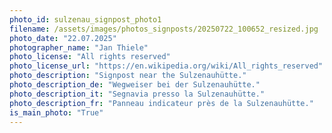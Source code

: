 ```yaml
---
photo_id: sulzenau_signpost_photo1
filename: /assets/images/photos_signposts/20250722_100652_resized.jpg
photo_date: "22.07.2025"
photographer_name: "Jan Thiele"
photo_license: "All rights reserved"
photo_license_url: "https://en.wikipedia.org/wiki/All_rights_reserved"
photo_description: "Signpost near the Sulzenauhütte."
photo_description_de: "Wegweiser bei der Sulzenauhütte."
photo_description_it: "Segnavia presso la Sulzenauhütte."
photo_description_fr: "Panneau indicateur près de la Sulzenauhütte."
is_main_photo: "True"
---
```

